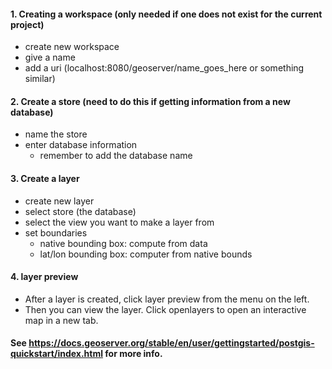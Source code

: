 #### 1. Creating a workspace (only needed if one does not exist for the current project)
- create new workspace
- give a name
- add a uri (localhost:8080/geoserver/name_goes_here or something similar)


#### 2. Create a store (need to do this if getting information from a new database)
- name the store
- enter database information
  - remember to add the database name


#### 3. Create a layer
- create new layer
- select store (the database)
- select the view you want to make a layer from
- set boundaries
  - native bounding box: compute from data
  - lat/lon bounding box: computer from native bounds
  
#### 4. layer preview
- After a layer is created, click layer preview from the menu on the left.
- Then you can view the layer. Click openlayers to open an interactive map in a new tab.
  
#### See https://docs.geoserver.org/stable/en/user/gettingstarted/postgis-quickstart/index.html for more info.
